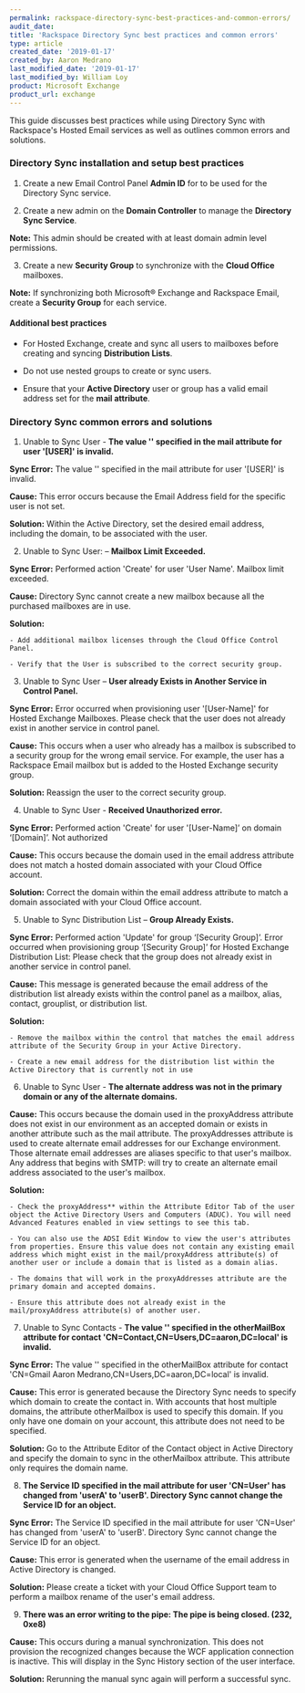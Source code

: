 ```yaml
---
permalink: rackspace-directory-sync-best-practices-and-common-errors/
audit_date:
title: 'Rackspace Directory Sync best practices and common errors'
type: article
created_date: '2019-01-17'
created_by: Aaron Medrano
last_modified_date: '2019-01-17'
last_modified_by: William Loy
product: Microsoft Exchange
product_url: exchange
---
```



This guide discusses best practices while using Directory Sync with Rackspace's Hosted Email services as well as outlines common errors and solutions.

### Directory Sync installation and setup best practices

1. Create a new Email Control Panel **Admin ID** for to be used for the Directory Sync service.

2. Create a new admin on the **Domain Controller** to manage the **Directory Sync Service**.

  **Note:**  This admin should be created with at least domain admin level permissions.

3. Create a new **Security Group** to synchronize with the **Cloud Office** mailboxes.

  **Note:**  If synchronizing both  Microsoft&reg; Exchange and Rackspace Email, create a **Security Group** for each service.

#### Additional best practices

- For Hosted Exchange, create and sync all users to mailboxes before creating and syncing **Distribution Lists**.

- Do not use nested groups to create or sync users.

- Ensure that your **Active Directory** user or group has a valid email address set for the **mail attribute**.

### Directory Sync common errors and solutions

1. Unable to Sync User - **The value '' specified in the mail attribute for user '[USER]' is invalid.**

  **Sync Error:** The value '' specified in the mail attribute for user '[USER]' is invalid.

  **Cause:** This error occurs because the Email Address field for the specific user is not set.

  **Solution:** Within the Active Directory, set the desired email address, including the domain, to be associated with the user.


2. Unable to Sync User: – **Mailbox Limit Exceeded.**

  **Sync Error:** Performed action 'Create' for user 'User Name'. Mailbox limit exceeded.

  **Cause:** Directory Sync cannot create a new mailbox because all the purchased mailboxes are in use.

  **Solution:**

    - Add additional mailbox licenses through the Cloud Office Control Panel.

    - Verify that the User is subscribed to the correct security group.

3. Unable to Sync User – **User already Exists in Another Service in Control Panel.**

  **Sync Error:** Error occurred when provisioning user '[User-Name]' for Hosted Exchange Mailboxes. Please check that the user does not already exist in another service in control panel.

  **Cause:** This occurs when a user who already has a mailbox is subscribed to a security group for the wrong email service. For example, the user has a Rackspace Email mailbox but is added to the Hosted Exchange security group.

  **Solution:** Reassign the user to the correct security group.

4. Unable to Sync User - **Received Unauthorized error.**

  **Sync Error:** Performed action 'Create' for user '[User-Name]’ on domain ‘[Domain]’. Not authorized

  **Cause:** This occurs because the domain used in the email address attribute does not match a hosted domain associated with your Cloud Office account.

  **Solution:** Correct the domain within the email address attribute to match a domain associated with your Cloud Office account.

5. Unable to Sync Distribution List – **Group Already Exists.**

  **Sync Error:** Performed action 'Update' for group ‘[Security Group]’. Error occurred when provisioning group ‘[Security Group]’ for Hosted Exchange Distribution List: Please check that the group does not already exist in another service in control panel.

  **Cause:** This message is generated because the email address of the distribution list already exists within the control panel as a mailbox, alias, contact, grouplist,  or distribution list.

  **Solution:**

    - Remove the mailbox within the control that matches the email address attribute of the Security Group in your Active Directory.

    - Create a new email address for the distribution list within the Active Directory that is currently not in use

6. Unable to Sync User - **The alternate address was not in the primary domain or any of the alternate domains.**

  **Cause:** This occurs because the domain used in the proxyAddress attribute does not exist in our environment as an accepted domain or exists in another attribute such as the mail attribute.
  The proxyAddresses attribute is used to create alternate email addresses for our Exchange environment. Those alternate email addresses are aliases specific to that user's mailbox. Any address that begins with SMTP: will try to create an alternate email address associated to the user's mailbox.

  **Solution:**

    - Check the proxyAddress** within the Attribute Editor Tab of the user object the Active Directory Users and Computers (ADUC). You will need Advanced Features enabled in view settings to see this tab.

    - You can also use the ADSI Edit Window to view the user's attributes from properties. Ensure this value does not contain any existing email address which might exist in the mail/proxyAddress attribute(s) of another user or include a domain that is listed as a domain alias.

    - The domains that will work in the proxyAddresses attribute are the primary domain and accepted domains.

    - Ensure this attribute does not already exist in the mail/proxyAddress attribute(s) of another user.

7. Unable to Sync Contacts - **The value '' specified in the otherMailBox attribute for contact 'CN=Contact,CN=Users,DC=aaron,DC=local' is invalid.**

  **Sync Error:** The value '' specified in the otherMailBox attribute for contact 'CN=Gmail Aaron Medrano,CN=Users,DC=aaron,DC=local' is invalid.

  **Cause:** This error is generated because the Directory Sync needs to specify which domain to create the contact in. With accounts that host multiple domains, the attribute otherMailbox is used to specify this domain. If you only have one domain on your account, this attribute does not need to be specified.

  **Solution:** Go to the Attribute Editor of the Contact object in Active Directory and specify the domain to sync in the otherMailbox attribute. This attribute only requires the domain name.

8. **The Service ID specified in the mail attribute for user 'CN=User' has changed from 'userA' to 'userB'. Directory Sync cannot change the Service ID for an object.**

  **Sync Error:** The Service ID specified in the mail attribute for user 'CN=User' has changed from 'userA' to 'userB'. Directory Sync cannot change the Service ID for an object.

  **Cause:** This error is generated when the username of the email address in Active Directory is changed.

  **Solution:** Please create a ticket with your Cloud Office Support team to perform a mailbox rename of the user's email address.

9. **There was an error writing to the pipe: The pipe is being closed. (232, 0xe8)**

  **Cause:** This occurs during a manual synchronization. This does not provision the recognized changes because the WCF application connection is inactive. This will display in the Sync History section of the user interface.

  **Solution:** Rerunning the manual sync again will perform a successful sync.
